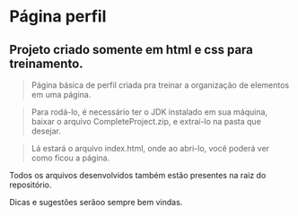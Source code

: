 # Página perfil 

## Projeto criado somente em html e css para treinamento.

> Página básica de perfil criada pra treinar a organização de elementos em uma página.

> Para rodá-lo, é necessário ter o JDK instalado em sua máquina, baixar o arquivo CompleteProject.zip, e extraí-lo na pasta que desejar.

> Lá estará o arquivo index.html, onde ao abri-lo, você poderá ver como ficou a página.

Todos os arquivos desenvolvidos também estão presentes na raiz do repositório.

Dicas e sugestões serãoo sempre bem vindas.
